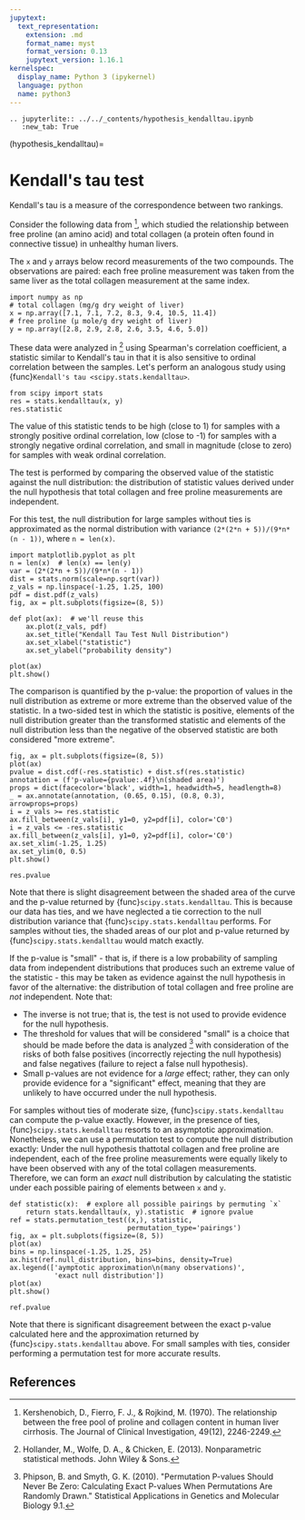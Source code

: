 ```yaml
---
jupytext:
  text_representation:
    extension: .md
    format_name: myst
    format_version: 0.13
    jupytext_version: 1.16.1
kernelspec:
  display_name: Python 3 (ipykernel)
  language: python
  name: python3
---
```


```{eval-rst}
.. jupyterlite:: ../../_contents/hypothesis_kendalltau.ipynb
   :new_tab: True
```

(hypothesis_kendalltau)=
# Kendall's tau test

Kendall's tau is a measure of the correspondence between two rankings.

Consider the following data from [^1], which studied the relationship between
free proline (an amino acid) and total collagen (a protein often found in
connective tissue) in unhealthy human livers.

The `x` and `y` arrays below record measurements of the two compounds. The
observations are paired: each free proline measurement was taken from the same
liver as the total collagen measurement at the same index.

```{code-cell}
import numpy as np
# total collagen (mg/g dry weight of liver)
x = np.array([7.1, 7.1, 7.2, 8.3, 9.4, 10.5, 11.4])
# free proline (μ mole/g dry weight of liver)
y = np.array([2.8, 2.9, 2.8, 2.6, 3.5, 4.6, 5.0])
```

These data were analyzed in [^2] using Spearman's correlation coefficient,
a statistic similar to Kendall's tau in that it is also sensitive to
ordinal correlation between the samples. Let's perform an analogous study
using {func}`Kendall's tau <scipy.stats.kendalltau>`.

```{code-cell}
from scipy import stats
res = stats.kendalltau(x, y)
res.statistic
```

The value of this statistic tends to be high (close to 1) for samples with a
strongly positive ordinal correlation, low (close to -1) for samples with a
strongly negative ordinal correlation, and small in magnitude (close to zero)
for samples with weak ordinal correlation.

The test is performed by comparing the observed value of the statistic against
the null distribution: the distribution of statistic values derived under the
null hypothesis that total collagen and free proline measurements are
independent.

For this test, the null distribution for large samples without ties is
approximated as the normal distribution with variance
`(2*(2*n + 5))/(9*n*(n - 1))`, where `n = len(x)`.

```{code-cell}
import matplotlib.pyplot as plt
n = len(x)  # len(x) == len(y)
var = (2*(2*n + 5))/(9*n*(n - 1))
dist = stats.norm(scale=np.sqrt(var))
z_vals = np.linspace(-1.25, 1.25, 100)
pdf = dist.pdf(z_vals)
fig, ax = plt.subplots(figsize=(8, 5))

def plot(ax):  # we'll reuse this
    ax.plot(z_vals, pdf)
    ax.set_title("Kendall Tau Test Null Distribution")
    ax.set_xlabel("statistic")
    ax.set_ylabel("probability density")

plot(ax)
plt.show()
```

The comparison is quantified by the p-value: the proportion of values in the
null distribution as extreme or more extreme than the observed value of the
statistic. In a two-sided test in which the statistic is positive, elements of
the null distribution greater than the transformed statistic and elements of the
null distribution less than the negative of the observed statistic are both
considered "more extreme".

```{code-cell}
fig, ax = plt.subplots(figsize=(8, 5))
plot(ax)
pvalue = dist.cdf(-res.statistic) + dist.sf(res.statistic)
annotation = (f'p-value={pvalue:.4f}\n(shaded area)')
props = dict(facecolor='black', width=1, headwidth=5, headlength=8)
_ = ax.annotate(annotation, (0.65, 0.15), (0.8, 0.3), arrowprops=props)
i = z_vals >= res.statistic
ax.fill_between(z_vals[i], y1=0, y2=pdf[i], color='C0')
i = z_vals <= -res.statistic
ax.fill_between(z_vals[i], y1=0, y2=pdf[i], color='C0')
ax.set_xlim(-1.25, 1.25)
ax.set_ylim(0, 0.5)
plt.show()
```

```{code-cell}
res.pvalue
```

Note that there is slight disagreement between the shaded area of the curve and
the p-value returned by {func}`scipy.stats.kendalltau`. This is because our data
has ties, and we have neglected a tie correction to the null distribution
variance that {func}`scipy.stats.kendalltau` performs. For samples without ties,
the shaded areas of our plot and p-value returned by
{func}`scipy.stats.kendalltau` would match exactly.

If the p-value is "small" - that is, if there is a low probability of sampling
data from independent distributions that produces such an extreme value of the
statistic - this may be taken as evidence against the null hypothesis in favor
of the alternative: the distribution of total collagen and free proline are
*not* independent. Note that:

- The inverse is not true; that is, the test is not used to provide
  evidence for the null hypothesis.
- The threshold for values that will be considered "small" is a choice that
  should be made before the data is analyzed [^3] with consideration of the
  risks of both false positives (incorrectly rejecting the null hypothesis)
  and false negatives (failure to reject a false null hypothesis).
- Small p-values are not evidence for a *large* effect; rather, they can
  only provide evidence for a "significant" effect, meaning that they are
  unlikely to have occurred under the null hypothesis.

For samples without ties of moderate size, {func}`scipy.stats.kendalltau` can
compute the p-value exactly. However, in the presence of ties,
{func}`scipy.stats.kendalltau` resorts to an asymptotic approximation.
Nonetheless, we can use a permutation test to compute the null distribution
exactly: Under the null hypothesis thattotal collagen and free proline are
independent, each of the free proline measurements were equally likely to have
been observed with any of the total collagen measurements. Therefore, we can
form an *exact* null distribution by calculating the statistic under each
possible pairing of elements between `x` and `y`.

```{code-cell}
def statistic(x):  # explore all possible pairings by permuting `x`
    return stats.kendalltau(x, y).statistic  # ignore pvalue
ref = stats.permutation_test((x,), statistic,
                             permutation_type='pairings')
fig, ax = plt.subplots(figsize=(8, 5))
plot(ax)
bins = np.linspace(-1.25, 1.25, 25)
ax.hist(ref.null_distribution, bins=bins, density=True)
ax.legend(['aymptotic approximation\n(many observations)',
           'exact null distribution'])
plot(ax)
plt.show()
```

```{code-cell}
ref.pvalue
```

Note that there is significant disagreement between the exact p-value calculated
here and the approximation returned by {func}`scipy.stats.kendalltau` above. For
small samples with ties, consider performing a permutation test for more
accurate results.

## References

[^1]: Kershenobich, D., Fierro, F. J., & Rojkind, M. (1970). The relationship
between the free pool of proline and collagen content in human liver cirrhosis.
The Journal of Clinical Investigation, 49(12), 2246-2249.
[^2]: Hollander, M., Wolfe, D. A., & Chicken, E. (2013). Nonparametric
statistical methods. John Wiley & Sons.
[^3]: Phipson, B. and Smyth, G. K. (2010). "Permutation P-values Should Never Be
Zero: Calculating Exact P-values When Permutations Are Randomly Drawn."
Statistical Applications in Genetics and Molecular Biology 9.1.
